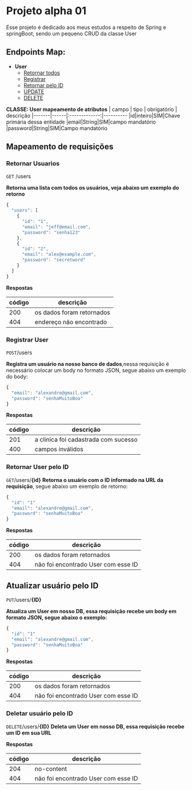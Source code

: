 # Projeto alpha 01

Esse projeto é dedicado aos meus estudos a respeito de Spring e springBoot, sendo um pequeno CRUD da classe User

## Endpoints Map:
- __User__
   - [Retornar todos](#retornar-usuarios)
   - [Registrar](#registrar-user)
   - [Retornar pelo ID](#retornar-user-pelo-id)
   - [UPDATE](#atualizar-usuário-pelo-id)
   - [DELETE](#Deletar-usuário-pelo-ID)

__CLASSE: User mapeamento de atributos__
| campo | tipo | obrigatório | descrição
|-------|------|:-------------:|----------
|id|inteiro|SIM|Chave primária dessa entidade
|email|String|SIM|campo mandatório
|password|String|SIM|Campo mandatório

## Mapeamento de requisições

### Retornar Usuarios

`GET` /users 

__Retorna uma lista com todos os usuários, veja abaixo um exemplo do retorno__
```js
{
  "users": [
    {
      "id": "1",
      "email": "jeff@email.com",
      "password": "senha123"
    },
    {
      "id": "2",
      "email": "alex@example.com",
      "password": "secretword"
    }
  ]
}
```

__Respostas__

| código | descrição 
|--------|----------
|200| os dados foram retornados
|404| endereço não encontrado

### Registrar User

`POST`/users

__Registra um usuário na nosso banco de dados__,nessa requisição é necessário colocar um body no formato JSON, segue abaixo um exemplo do body:

```js
{
  "email": "alexandre@gmail.com",
  "password": "senhaMuitoBoa"
}
```

__Respostas__

| código | descrição 
|--------|----------
|201| a clinica foi cadastrada com sucesso
|400| campos inválidos

### Retornar User pelo ID
`GET`/users/__{id}__
__Retorna o usuário com o ID informado na URL da requisição__, segue abaixo um exemplo de retorno: 
```js
{
  "id": "1"
  "email": "alexandre@gmail.com",
  "password": "senhaMuitoBoa"
}
```

__Respostas__

| código | descrição 
|--------|----------
|200| os dados foram retornados
|404| não foi  encontrado User com esse ID

## Atualizar usuário pelo ID

`PUT`/users/__{ID}__

__Atualiza um User em nosso DB, essa requisição recebe um body em formato JSON, segue abaixo o exemplo:__
```js
{
  "id": "1"
  "email": "alexandre@gmail.com",
  "password": "senhaMuitoBoa"
}
```

__Respostas__

| código | descrição 
|--------|----------
|200| os dados foram retornados
|404| não foi  encontrado User com esse ID

### Deletar usuário pelo ID
`DELETE`/users/__{ID}__
__Deleta um User em nosso DB, essa requisição recebe um ID em sua URL__

__Respostas__

| código | descrição 
|--------|----------
|204| no-content
|404| não foi  encontrado User com esse ID
